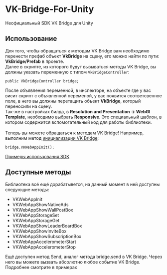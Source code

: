 # VK-Bridge-For-Unity
Неофициальный SDK VK Bridge для Unity

## Использование
Для того, чтобы обращаться к методам VK Bridge вам необходимо перенести префаб объект **VkBridge** на сцену, его можно найти по пути: **VkBridge/Prefab** в проекте.<br>
Далее в скрипте, из которого будут вызываться методы VK Bridge, вы должны указать переменную с типом ```VkBridgeController```:<br>
```
public VkBridgeController bridge;
```
После объявления переменной, в инспекторе, на объекте где у вас висит скрипт с объявленной переменой, у вас появится соответсвенное поле, в него вы должны перетащить объект **VkBridge**, который переносили на сцену.<br>
Так-же в настройках билда, в **Resolution and Presentation -> WebGl Template**, необходимо выбрать **Responsive**. Это специальный шаблон, в котором содержится вспомогательный код для работы библиотеки.<br><br>
Теперь вы можете обращаться к методам VK Bridge! Например, выполним метод <a href="https://dev.vk.com/bridge/VKWebAppInit">инициализации VK Bridge</a>:<br>
```
bridge.VKWebAppInit();
```
<a href="https://github.com/AntonRls/VK-Bridge-For-Unity/blob/main/Examples.md">Примеры использования SDK</a>
## Доступные методы
Библиотека всё ещё дорабатывется, на данный момент в ней доступны следующие методы:<br>
<ul>
  <li>VKWebAppInit
  <li>VKWebAppShowNativeAds
  <li>VKWebAppShowWallPostBox
  <li>VKWebAppStorageSet
  <li>VKWebAppStorageGet
  <li>VKWebAppShowLeaderBoardBox
  <li>VKWebAppShowInviteBox
  <li>VKWebAppShowSubscriptionBox
  <li>VKWebAppAccelerometerStart
  <li>VKWebAppAccelerometerStop
</ul>
Ещё доступен метод Send, аналог метода bridge.send в VK Bridge. Через него вы можете вызвать абсолютно любое событие VK Bridge. Подробнее смотрите в примерах
